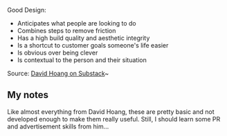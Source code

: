 Good Design:
- Anticipates what people are looking to do
- Combines steps to remove friction
- Has a high build quality and aesthetic integrity
- Is a shortcut to customer goals someone's life easier
- Is obvious over being clever
- Is contextual to the person and their situation

Source: [David Hoang on Substack](https://davidhoang.substack.com/p/snippets-of-good-design?s=r)~

## My notes
Like almost everything from David Hoang, these are pretty basic and not developed enough to make them really useful.
Still, I should learn some PR and advertisement skills from him…

 